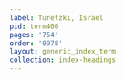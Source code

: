 ```yaml
---
label: Turetzki, Israel
pid: term400
pages: '754'
order: '0978'
layout: generic_index_term
collection: index-headings
---
```

